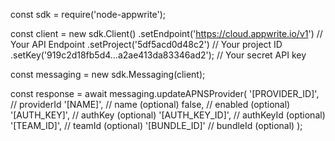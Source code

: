 const sdk = require('node-appwrite');

const client = new sdk.Client()
    .setEndpoint('https://cloud.appwrite.io/v1') // Your API Endpoint
    .setProject('5df5acd0d48c2') // Your project ID
    .setKey('919c2d18fb5d4...a2ae413da83346ad2'); // Your secret API key

const messaging = new sdk.Messaging(client);

const response = await messaging.updateAPNSProvider(
    '[PROVIDER_ID]', // providerId
    '[NAME]', // name (optional)
    false, // enabled (optional)
    '[AUTH_KEY]', // authKey (optional)
    '[AUTH_KEY_ID]', // authKeyId (optional)
    '[TEAM_ID]', // teamId (optional)
    '[BUNDLE_ID]' // bundleId (optional)
);
